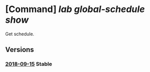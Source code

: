 # [Command] _lab global-schedule show_

Get schedule.

## Versions

### [2018-09-15](/Resources/mgmt-plane/L3N1YnNjcmlwdGlvbnMve30vcmVzb3VyY2Vncm91cHMve30vcHJvdmlkZXJzL21pY3Jvc29mdC5kZXZ0ZXN0bGFiL3NjaGVkdWxlcy97fQ==/2018-09-15.xml) **Stable**

<!-- mgmt-plane /subscriptions/{}/resourcegroups/{}/providers/microsoft.devtestlab/schedules/{} 2018-09-15 -->

